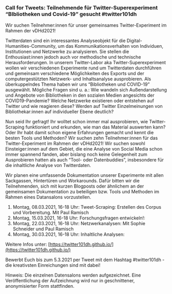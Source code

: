 ### Call for Tweets: Teilnehmende für Twitter-Superexperiment “BIbliotheken und Covid-19” gesucht #twitter101dh
Wir suchen Teilnehmer:innen für unser gemeinsames Twitter-Experiment im Rahmen der vDHd2021! 

Twitterdaten sind ein interessantes Analyseobjekt für die Digital-Humanities-Community, um das Kommunikationsverhalten von Individuen, Institutionen und Netzwerke zu analysieren. Sie stellen die Enthousiast:innen jedoch auch vor methodische und technische Herausforderungen. In unserem Twitter-Labor aka Twitter-Superexperiment wollen wir verschiedenen Experimente rund um Twitterdaten durchführen und gemeinsam verschiedene Möglichkeiten des Exports und der computergestützten Netzwerk- und Inhaltsanalyse ausprobieren. Als überkuppelndes Thema haben wir uns “Bibliotheken und COVID-19” ausgewählt. Mögliche Fragen sind u. a.: Wie wandeln sich Außendarstellung und Angebote von Bibliotheken in den sozialen Medien angesichts der COVID19-Pandemie? Welche Netzwerke existieren oder entstehen auf Twitter und wie reagieren diese? Werden auf Twitter  Einzelmeinungen von Bibliothekar:innen auf individueller Ebene deutlich? 

Nun seid Ihr gefragt! Ihr wolltet schon immer mal ausprobieren, wie Twitter-Scraping funktioniert und erkunden, wie man das Material auswerten kann? Oder Ihr habt damit schon eigene Erfahrungen gemacht und kennt die besten Tools und Methoden? Wir suchen zehn Teilnehmer:innen für das Twitter-Experiment im Rahmen der vDHd2021! Wir suchen sowohl Einsteiger:innen auf dem Gebiet, die eine Analyse von Social Media schon immer spannend fanden, aber bislang noch keine Gelegenheit zum Ausprobieren hatten als auch “Tool- oder Datenbuddies”, insbesondere für die inhaltliche Analyse von Twitterdaten. 

Wir planen eine umfassende Dokumentation unserer Experimente mit allen Sackgassen, Hintertüren und Workarounds. Dafür bitten wir die Teilnehmenden, sich mit kurzen Blogposts oder ähnlichem an der gemeinsamen Dokumentation zu beteiligen bzw. Tools und Methoden im Rahmen eines Datansalons vorzustellen. 

1. Montag, 08.03.2021, 16-18 Uhr: Tweet-Scraping: Erstellen des Corpus und Vorbereitung. Mit Paul Ramisch
1. Montag, 15.03.2021, 16-18 Uhr: Forschungsfragen entwickeln!: 
1. Montag, 22.03.2021, 16-18 Uhr: Netzwerkanalysen: Mit Sophie Schneider und Paul Ramisch
1. Montag, 30.03.2021, 16-18 Uhr: Inhaltliche Analysen: 


Weitere Infos unter: [https://twitter101dh.github.io/](https://twitter101dh.github.io/)

Bewerbt Euch bis zum 5.3.2021 per Tweet mit dem Hashtag #twitter101dh - die kreativsten Einreichungen sind mit dabei! 

Hinweis: Die einzelnen Datensalons werden aufgezeichnet. Eine Veröffentlichung der Aufzeichnung wird nur in geschnittener, anonymisierter Form stattfinden.
